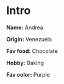 # Intro

**Name:** Andrea

**Origin:** Venezuela

**Fav food:** Chocolate

**Hobby:** Baking

**Fav color:** Purple
